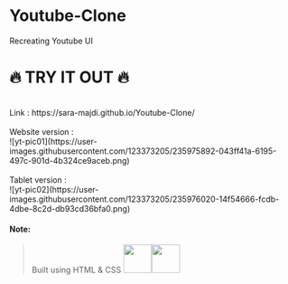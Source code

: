 # Youtube-Clone
Recreating Youtube UI 

# :fire: TRY IT OUT :fire: 
</br>
 Link : https://sara-majdi.github.io/Youtube-Clone/

</br>
</br>
Website version : 
</br>
![yt-pic01](https://user-images.githubusercontent.com/123373205/235975892-043ff41a-6195-497c-901d-4b324ce9aceb.png)

</br>
</br>
Tablet version : 
</br>
![yt-pic02](https://user-images.githubusercontent.com/123373205/235976020-14f54666-fcdb-4dbe-8c2d-db93cd36bfa0.png)

#### Note:
> Built using HTML & CSS
<img height=50 src="https://cdn.jsdelivr.net/gh/devicons/devicon/icons/html5/html5-original.svg" /><img height=50 src="https://cdn.jsdelivr.net/gh/devicons/devicon/icons/css3/css3-original.svg" />
